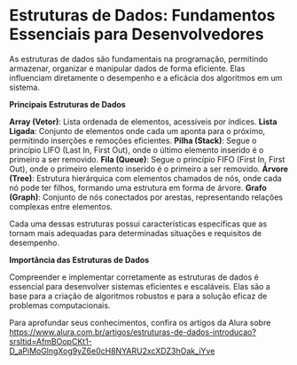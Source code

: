 # Estruturas de Dados: Fundamentos Essenciais para Desenvolvedores

As estruturas de dados são fundamentais na programação, permitindo armazenar, organizar e manipular dados de forma eficiente. Elas influenciam diretamente o desempenho e a eficácia dos algoritmos em um sistema.

**Principais Estruturas de Dados**

**Array (Vetor)**: Lista ordenada de elementos, acessíveis por índices.
**Lista Ligada**: Conjunto de elementos onde cada um aponta para o próximo, permitindo inserções e remoções eficientes.
**Pilha (Stack)**: Segue o princípio LIFO (Last In, First Out), onde o último elemento inserido é o primeiro a ser removido.
**Fila (Queue)**: Segue o princípio FIFO (First In, First Out), onde o primeiro elemento inserido é o primeiro a ser removido.
**Árvore (Tree)**: Estrutura hierárquica com elementos chamados de nós, onde cada nó pode ter filhos, formando uma estrutura em forma de árvore.
**Grafo (Graph)**: Conjunto de nós conectados por arestas, representando relações complexas entre elementos.

Cada uma dessas estruturas possui características específicas que as tornam mais adequadas para determinadas situações e requisitos de desempenho.

**Importância das Estruturas de Dados**

Compreender e implementar corretamente as estruturas de dados é essencial para desenvolver sistemas eficientes e escaláveis. Elas são a base para a criação de algoritmos robustos e para a solução eficaz de problemas computacionais.

Para aprofundar seus conhecimentos, confira os artigos da Alura sobre https://www.alura.com.br/artigos/estruturas-de-dados-introducao?srsltid=AfmBOopCKt1-D_aPiMoGlngXog9yZ6e0cH8NYARU2xcXDZ3hOak_iYve


